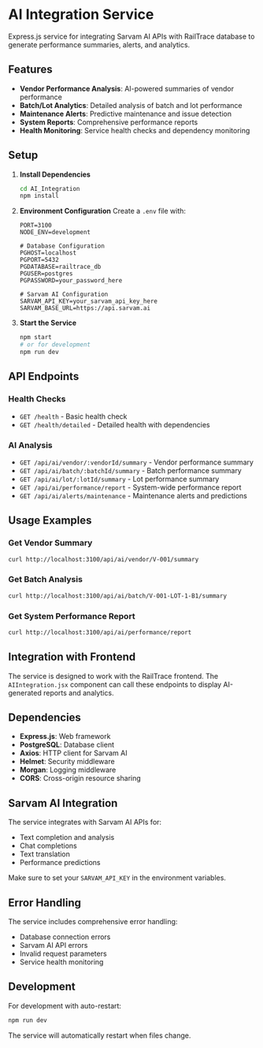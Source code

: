 # AI Integration Service

Express.js service for integrating Sarvam AI APIs with RailTrace database to generate performance summaries, alerts, and analytics.

## Features

- **Vendor Performance Analysis**: AI-powered summaries of vendor performance
- **Batch/Lot Analytics**: Detailed analysis of batch and lot performance
- **Maintenance Alerts**: Predictive maintenance and issue detection
- **System Reports**: Comprehensive performance reports
- **Health Monitoring**: Service health checks and dependency monitoring

## Setup

1. **Install Dependencies**
   ```bash
   cd AI_Integration
   npm install
   ```

2. **Environment Configuration**
   Create a `.env` file with:
   ```env
   PORT=3100
   NODE_ENV=development
   
   # Database Configuration
   PGHOST=localhost
   PGPORT=5432
   PGDATABASE=railtrace_db
   PGUSER=postgres
   PGPASSWORD=your_password_here
   
   # Sarvam AI Configuration
   SARVAM_API_KEY=your_sarvam_api_key_here
   SARVAM_BASE_URL=https://api.sarvam.ai
   ```

3. **Start the Service**
   ```bash
   npm start
   # or for development
   npm run dev
   ```

## API Endpoints

### Health Checks
- `GET /health` - Basic health check
- `GET /health/detailed` - Detailed health with dependencies

### AI Analysis
- `GET /api/ai/vendor/:vendorId/summary` - Vendor performance summary
- `GET /api/ai/batch/:batchId/summary` - Batch performance summary
- `GET /api/ai/lot/:lotId/summary` - Lot performance summary
- `GET /api/ai/performance/report` - System-wide performance report
- `GET /api/ai/alerts/maintenance` - Maintenance alerts and predictions

## Usage Examples

### Get Vendor Summary
```bash
curl http://localhost:3100/api/ai/vendor/V-001/summary
```

### Get Batch Analysis
```bash
curl http://localhost:3100/api/ai/batch/V-001-LOT-1-B1/summary
```

### Get System Performance Report
```bash
curl http://localhost:3100/api/ai/performance/report
```

## Integration with Frontend

The service is designed to work with the RailTrace frontend. The `AIIntegration.jsx` component can call these endpoints to display AI-generated reports and analytics.

## Dependencies

- **Express.js**: Web framework
- **PostgreSQL**: Database client
- **Axios**: HTTP client for Sarvam AI
- **Helmet**: Security middleware
- **Morgan**: Logging middleware
- **CORS**: Cross-origin resource sharing

## Sarvam AI Integration

The service integrates with Sarvam AI APIs for:
- Text completion and analysis
- Chat completions
- Text translation
- Performance predictions

Make sure to set your `SARVAM_API_KEY` in the environment variables.

## Error Handling

The service includes comprehensive error handling:
- Database connection errors
- Sarvam AI API errors
- Invalid request parameters
- Service health monitoring

## Development

For development with auto-restart:
```bash
npm run dev
```

The service will automatically restart when files change.
